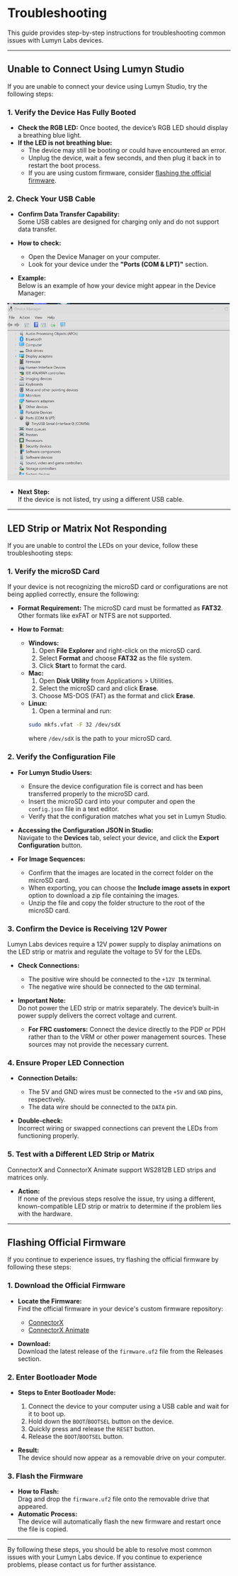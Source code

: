 # Troubleshooting

This guide provides step-by-step instructions for troubleshooting common issues with Lumyn Labs devices.

---

## Unable to Connect Using Lumyn Studio

If you are unable to connect your device using Lumyn Studio, try the following steps:

### 1. Verify the Device Has Fully Booted

- **Check the RGB LED:** Once booted, the device’s RGB LED should display a breathing blue light.  
- **If the LED is not breathing blue:**  
  - The device may still be booting or could have encountered an error.
  - Unplug the device, wait a few seconds, and then plug it back in to restart the boot process.
  - If you are using custom firmware, consider [flashing the official firmware](#flashing-official-firmware).

### 2. Check Your USB Cable

- **Confirm Data Transfer Capability:**  
  Some USB cables are designed for charging only and do not support data transfer.  
- **How to check:**  
  - Open the Device Manager on your computer.
  - Look for your device under the **"Ports (COM & LPT)"** section.

- **Example:**  
  Below is an example of how your device might appear in the Device Manager:

<img src="/assets/device-manager.png" alt="Device Manager" height="400px"/>

- **Next Step:**  
  If the device is not listed, try using a different USB cable.

---

## LED Strip or Matrix Not Responding

If you are unable to control the LEDs on your device, follow these troubleshooting steps:

### 1. Verify the microSD Card

If your device is not recognizing the microSD card or configurations are not being applied correctly, ensure the following:

- **Format Requirement:** The microSD card must be formatted as **FAT32**. Other formats like exFAT or NTFS are not supported.

- **How to Format:**  
  - **Windows:**
    1. Open **File Explorer** and right-click on the microSD card.
    2. Select **Format** and choose **FAT32** as the file system.
    3. Click **Start** to format the card.
  - **Mac:**
    1. Open **Disk Utility** from Applications > Utilities.
    2. Select the microSD card and click **Erase**.
    3. Choose MS-DOS (FAT) as the format and click **Erase**.
  - **Linux:**
    1. Open a terminal and run:
    ```sh
    sudo mkfs.vfat -F 32 /dev/sdX
    ```
    where `/dev/sdX` is the path to your microSD card.

### 2. Verify the Configuration File

- **For Lumyn Studio Users:**  
  - Ensure the device configuration file is correct and has been transferred properly to the microSD card.
  - Insert the microSD card into your computer and open the `config.json` file in a text editor.
  - Verify that the configuration matches what you set in Lumyn Studio.
  
- **Accessing the Configuration JSON in Studio:**  
  Navigate to the **Devices** tab, select your device, and click the **Export Configuration** button.

- **For Image Sequences:**  
  - Confirm that the images are located in the correct folder on the microSD card.
  - When exporting, you can choose the **Include image assets in export** option to download a zip file containing the images.
  - Unzip the file and copy the folder structure to the root of the microSD card.

### 3. Confirm the Device is Receiving 12V Power

Lumyn Labs devices require a 12V power supply to display animations on the LED strip or matrix and regulate the voltage to 5V for the LEDs.
  
- **Check Connections:**  
  - The positive wire should be connected to the `+12V IN` terminal.
  - The negative wire should be connected to the `GND` terminal.

- **Important Note:**  
  Do not power the LED strip or matrix separately. The device’s built-in power supply delivers the correct voltage and current.  
  - **For FRC customers:** Connect the device directly to the PDP or PDH rather than to the VRM or other power management sources. These sources may not provide the necessary current.

### 4. Ensure Proper LED Connection

- **Connection Details:**  
  - The 5V and GND wires must be connected to the `+5V` and `GND` pins, respectively.
  - The data wire should be connected to the `DATA` pin.

- **Double-check:**  
Incorrect wiring or swapped connections can prevent the LEDs from functioning properly.

### 5. Test with a Different LED Strip or Matrix

ConnectorX and ConnectorX Animate support WS2812B LED strips and matrices only.
  
- **Action:**  
If none of the previous steps resolve the issue, try using a different, known-compatible LED strip or matrix to determine if the problem lies with the hardware.

---

## Flashing Official Firmware

If you continue to experience issues, try flashing the official firmware by following these steps:

### 1. Download the Official Firmware

- **Locate the Firmware:**  
  Find the official firmware in your device's custom firmware repository:
  - [ConnectorX](https://github.com/Lumyn-Labs/ConnectorX-Firmware-Starter/releases/latest)
  - [ConnectorX Animate](https://github.com/Lumyn-Labs/ConnectorX-Animate-Firmware-Starter/releases)

- **Download:**  
  Download the latest release of the `firmware.uf2` file from the Releases section.

### 2. Enter Bootloader Mode

- **Steps to Enter Bootloader Mode:**
  1. Connect the device to your computer using a USB cable and wait for it to boot up.
  2. Hold down the `BOOT`/`BOOTSEL` button on the device.
  3. Quickly press and release the `RESET` button.
  4. Release the `BOOT`/`BOOTSEL` button.

- **Result:**  
  The device should now appear as a removable drive on your computer.

### 3. Flash the Firmware

- **How to Flash:**  
  Drag and drop the `firmware.uf2` file onto the removable drive that appeared.  
- **Automatic Process:**  
  The device will automatically flash the new firmware and restart once the file is copied.

---

By following these steps, you should be able to resolve most common issues with your Lumyn Labs device. If you continue to experience problems, please contact us for further assistance.